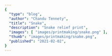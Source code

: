 ```yaml
---
{
  "type": "blog",
  "author": "Chandu Tennety",
  "title": "Snake",
  "description": "Snake relief print",
  "images": [ "images/printmaking/snake.png" ],
  "thumb": "images/printmaking/snake.png",
  "published": "2021-02-02",
}
---
```

